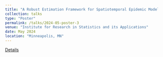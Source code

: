 ```yaml
---
title: "A Robust Estimation Framework for Spatiotemporal Epidemic Models."
collection: talks
type: "Poster"
permalink: /talks/2024-05-poster-3
venue: "Institute for Research in Statistics and its Applications"
date: May 2024
location: "Minneapolis, MN"
---
```

[Details](https://irsa.umn.edu/haoming-shi)
